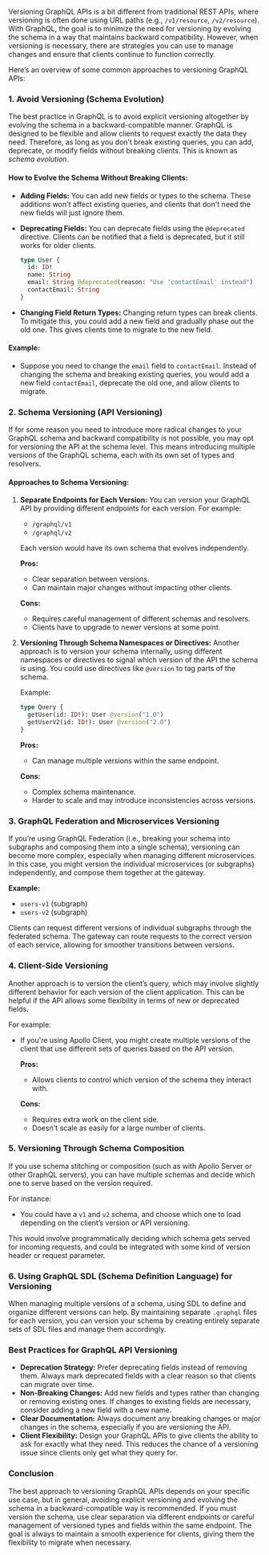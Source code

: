 Versioning GraphQL APIs is a bit different from traditional REST APIs, where versioning is often done using URL paths (e.g., `/v1/resource`, `/v2/resource`). With GraphQL, the goal is to minimize the need for versioning by evolving the schema in a way that maintains backward compatibility. However, when versioning is necessary, there are strategies you can use to manage changes and ensure that clients continue to function correctly.

Here’s an overview of some common approaches to versioning GraphQL APIs:

### 1. **Avoid Versioning (Schema Evolution)**
The best practice in GraphQL is to avoid explicit versioning altogether by evolving the schema in a backward-compatible manner. GraphQL is designed to be flexible and allow clients to request exactly the data they need. Therefore, as long as you don’t break existing queries, you can add, deprecate, or modify fields without breaking clients. This is known as *schema evolution*.

#### How to Evolve the Schema Without Breaking Clients:
- **Adding Fields:** You can add new fields or types to the schema. These additions won't affect existing queries, and clients that don't need the new fields will just ignore them.
- **Deprecating Fields:** You can deprecate fields using the `@deprecated` directive. Clients can be notified that a field is deprecated, but it still works for older clients.
  
  ```graphql
  type User {
    id: ID!
    name: String
    email: String @deprecated(reason: "Use 'contactEmail' instead")
    contactEmail: String
  }
  ```
- **Changing Field Return Types:** Changing return types can break clients. To mitigate this, you could add a new field and gradually phase out the old one. This gives clients time to migrate to the new field.

#### Example:
- Suppose you need to change the `email` field to `contactEmail`. Instead of changing the schema and breaking existing queries, you would add a new field `contactEmail`, deprecate the old one, and allow clients to migrate.

### 2. **Schema Versioning (API Versioning)**
If for some reason you need to introduce more radical changes to your GraphQL schema and backward compatibility is not possible, you may opt for versioning the API at the schema level. This means introducing multiple versions of the GraphQL schema, each with its own set of types and resolvers.

#### Approaches to Schema Versioning:
1. **Separate Endpoints for Each Version:**
   You can version your GraphQL API by providing different endpoints for each version. For example:
   - `/graphql/v1`
   - `/graphql/v2`
   
   Each version would have its own schema that evolves independently.

   **Pros:**
   - Clear separation between versions.
   - Can maintain major changes without impacting other clients.

   **Cons:**
   - Requires careful management of different schemas and resolvers.
   - Clients have to upgrade to newer versions at some point.

2. **Versioning Through Schema Namespaces or Directives:**
   Another approach is to version your schema internally, using different namespaces or directives to signal which version of the API the schema is using. You could use directives like `@version` to tag parts of the schema.
   
   Example:
   ```graphql
   type Query {
     getUser(id: ID!): User @version("1.0")
     getUserV2(id: ID!): User @version("2.0")
   }
   ```

   **Pros:**
   - Can manage multiple versions within the same endpoint.
   
   **Cons:**
   - Complex schema maintenance.
   - Harder to scale and may introduce inconsistencies across versions.

### 3. **GraphQL Federation and Microservices Versioning**
If you’re using GraphQL Federation (i.e., breaking your schema into subgraphs and composing them into a single schema), versioning can become more complex, especially when managing different microservices. In this case, you might version the individual microservices (or subgraphs) independently, and compose them together at the gateway.

**Example:**  
- `users-v1` (subgraph)
- `users-v2` (subgraph)
  
Clients can request different versions of individual subgraphs through the federated schema. The gateway can route requests to the correct version of each service, allowing for smoother transitions between versions.

### 4. **Client-Side Versioning**
Another approach is to version the client’s query, which may involve slightly different behavior for each version of the client application. This can be helpful if the API allows some flexibility in terms of new or deprecated fields.

For example:
- If you're using Apollo Client, you might create multiple versions of the client that use different sets of queries based on the API version.
  
  **Pros:**
  - Allows clients to control which version of the schema they interact with.

  **Cons:**
  - Requires extra work on the client side.
  - Doesn't scale as easily for a large number of clients.

### 5. **Versioning Through Schema Composition**
If you use schema stitching or composition (such as with Apollo Server or other GraphQL servers), you can have multiple schemas and decide which one to serve based on the version required.

For instance:
- You could have a `v1` and `v2` schema, and choose which one to load depending on the client’s version or API versioning.
  
This would involve programmatically deciding which schema gets served for incoming requests, and could be integrated with some kind of version header or request parameter.

### 6. **Using GraphQL SDL (Schema Definition Language) for Versioning**
When managing multiple versions of a schema, using SDL to define and organize different versions can help. By maintaining separate `.graphql` files for each version, you can version your schema by creating entirely separate sets of SDL files and manage them accordingly.

### Best Practices for GraphQL API Versioning
- **Deprecation Strategy:** Prefer deprecating fields instead of removing them. Always mark deprecated fields with a clear reason so that clients can migrate over time.
- **Non-Breaking Changes:** Add new fields and types rather than changing or removing existing ones. If changes to existing fields are necessary, consider adding a new field with a new name.
- **Clear Documentation:** Always document any breaking changes or major changes in the schema, especially if you are versioning the API.
- **Client Flexibility:** Design your GraphQL APIs to give clients the ability to ask for exactly what they need. This reduces the chance of a versioning issue since clients only get what they query for.

### Conclusion
The best approach to versioning GraphQL APIs depends on your specific use case, but in general, avoiding explicit versioning and evolving the schema in a backward-compatible way is recommended. If you must version the schema, use clear separation via different endpoints or careful management of versioned types and fields within the same endpoint. The goal is always to maintain a smooth experience for clients, giving them the flexibility to migrate when necessary.